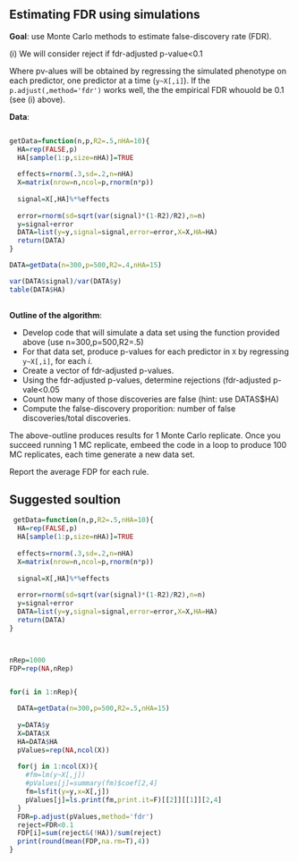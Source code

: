 

## Estimating FDR using simulations

**Goal**: use Monte Carlo methods to estimate false-discovery rate (FDR).

(i) We will consider reject if fdr-adjusted p-value<0.1

Where pv-alues will be obtained by regressing the simulated phenotype on each predictor, one predictor at a time (`y~X[,i]`). If the `p.adjust(,method='fdr')` works well, the the empirical FDR whouold be 0.1 (see (i) above).

**Data**:

```r

getData=function(n,p,R2=.5,nHA=10){ 
  HA=rep(FALSE,p)
  HA[sample(1:p,size=nHA)]=TRUE
  
  effects=rnorm(.3,sd=.2,n=nHA)
  X=matrix(nrow=n,ncol=p,rnorm(n*p))
  
  signal=X[,HA]%*%effects
  
  error=rnorm(sd=sqrt(var(signal)*(1-R2)/R2),n=n)
  y=signal+error
  DATA=list(y=y,signal=signal,error=error,X=X,HA=HA)
  return(DATA)
}

DATA=getData(n=300,p=500,R2=.4,nHA=15)

var(DATA$signal)/var(DATA$y)
table(DATA$HA)
  
```
**Outline of the algorithm**:
   - Develop code that will simulate a data set using the function provided above (use n=300,p=500,R2=.5)
   - For that data set, produce p-values for each predictor in `X` by regressing `y~X[,i]`, for each *i*.
   - Create a vector of fdr-adjusted p-values.
   - Using the fdr-adjusted p-values, determine rejections (fdr-adjusted p-vale<0.05
   - Count how many of those discoveries are false (hint: use DATAS$HA)
   - Compute the false-discovery proporition: number of false discoveries/total discoveries.
   
 
The above-outline produces results for 1 Monte Carlo replicate. Once you succeed running 1 MC replicate, embeed the code in a loop to produce 100 MC replicates, each time generate a new data set.
 
 Report the average FDP for each rule.
 
 ## Suggested soultion

```r
 getData=function(n,p,R2=.5,nHA=10){ 
  HA=rep(FALSE,p)
  HA[sample(1:p,size=nHA)]=TRUE
  
  effects=rnorm(.3,sd=.2,n=nHA)
  X=matrix(nrow=n,ncol=p,rnorm(n*p))
  
  signal=X[,HA]%*%effects
  
  error=rnorm(sd=sqrt(var(signal)*(1-R2)/R2),n=n)
  y=signal+error
  DATA=list(y=y,signal=signal,error=error,X=X,HA=HA)
  return(DATA)
}



nRep=1000
FDP=rep(NA,nRep)


for(i in 1:nRep){

  DATA=getData(n=300,p=500,R2=.5,nHA=15)
  
  y=DATA$y
  X=DATA$X
  HA=DATA$HA
  pValues=rep(NA,ncol(X))
  
  for(j in 1:ncol(X)){
  	#fm=lm(y~X[,j])
  	#pValues[j]=summary(fm)$coef[2,4]
	fm=lsfit(y=y,x=X[,j])
    pValues[j]=ls.print(fm,print.it=F)[[2]][[1]][2,4]
  }
  FDR=p.adjust(pValues,method='fdr')
  reject=FDR<0.1
  FDP[i]=sum(reject&(!HA))/sum(reject)
  print(round(mean(FDP,na.rm=T),4))
}
```
